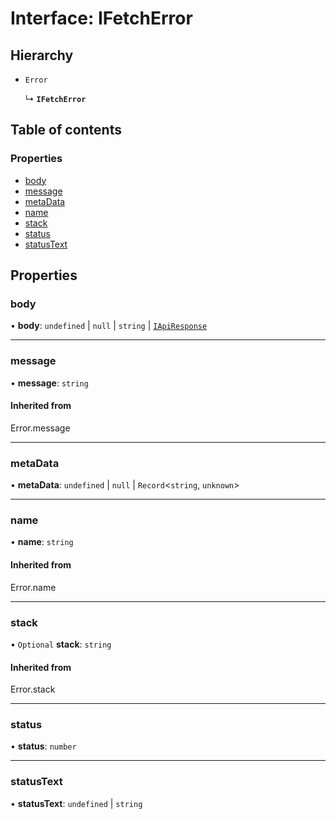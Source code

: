 # Interface: IFetchError

## Hierarchy

- `Error`

  ↳ **`IFetchError`**

## Table of contents

### Properties

- [body](IFetchError.md#body)
- [message](IFetchError.md#message)
- [metaData](IFetchError.md#metadata)
- [name](IFetchError.md#name)
- [stack](IFetchError.md#stack)
- [status](IFetchError.md#status)
- [statusText](IFetchError.md#statustext)

## Properties

### body

• **body**: `undefined` \| ``null`` \| `string` \| [`IApiResponse`](../modules.md#iapiresponse)

___

### message

• **message**: `string`

#### Inherited from

Error.message

___

### metaData

• **metaData**: `undefined` \| ``null`` \| `Record`<`string`, `unknown`\>

___

### name

• **name**: `string`

#### Inherited from

Error.name

___

### stack

• `Optional` **stack**: `string`

#### Inherited from

Error.stack

___

### status

• **status**: `number`

___

### statusText

• **statusText**: `undefined` \| `string`
